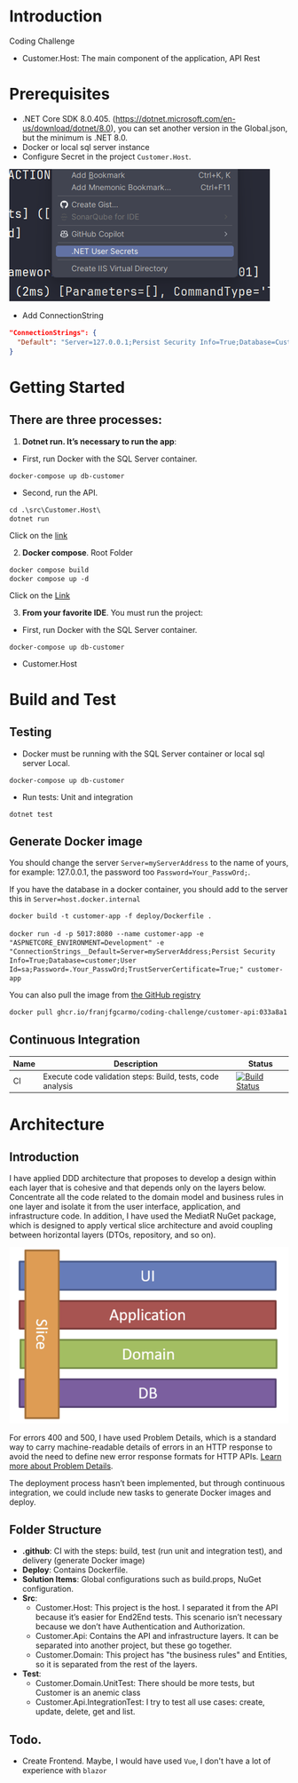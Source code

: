 # Introduction

Coding Challenge

- Customer.Host: The main component of the application, API Rest

# Prerequisites

- .NET Core SDK 8.0.405. (<https://dotnet.microsoft.com/en-us/download/dotnet/8.0>), you can set another version in the Global.json, but the minimum is .NET 8.0.
- Docker or local sql server instance
- Configure Secret in the project `Customer.Host`. 

![img.png](./doc/img.png)

- Add ConnectionString
```json
"ConnectionStrings": {
  "Default": "Server=127.0.0.1;Persist Security Info=True;Database=Customer;User Id=sa;Password=Your_Passw0rd;TrustServerCertificate=True;"
}
```

# Getting Started

## There are three processes:

1. **Dotnet run. It’s necessary to run the app**:

- First, run Docker with the SQL Server container.

```shell
docker-compose up db-customer
```

- Second, run the API.

```shell
cd .\src\Customer.Host\
dotnet run
```

Click on the [link](http://localhost:5107/swagger/index.html)

2. **Docker compose**. Root Folder

```shell
docker compose build
docker compose up -d
```

Click on the [Link](http://localhost:5017/swagger/index.html)

3. **From your favorite IDE**.
   You must run the project:

- First, run Docker with the SQL Server container.

```shell
docker-compose up db-customer
```

- Customer.Host

# Build and Test

## Testing

- Docker must be running with the SQL Server container or local sql server Local.
```shell
docker-compose up db-customer
```
- Run tests: Unit and integration
```shell
dotnet test
```

## Generate Docker image

You should change the server ``Server=myServerAddress`` to the name of yours, for example: 127.0.0.1, the password too ``Password=Your_PasswOrd;``.

If you have the database in a docker container, you should add to the server this  in `Server=host.docker.internal`

```shell
docker build -t customer-app -f deploy/Dockerfile .

docker run -d -p 5017:8080 --name customer-app -e "ASPNETCORE_ENVIRONMENT=Development" -e "ConnectionStrings__Default=Server=myServerAddress;Persist Security Info=True;Database=customer;User Id=sa;Password=.Your_PasswOrd;TrustServerCertificate=True;" customer-app
```

You can also pull the image from [the GitHub registry](https://github.com/franjfgcarmo/coding-challenge/pkgs/container/coding-challenge%2Fcustomer-api)

```shell
docker pull ghcr.io/franjfgcarmo/coding-challenge/customer-api:033a8a1
```

## Continuous Integration

| Name | Description                                                | Status                                                                                                                                                                                                                   |
| ---- | ---------------------------------------------------------- | ------------------------------------------------------------------------------------------------------------------------------------------------------------------------------------------------------------------------ |
| CI   | Execute code validation steps: Build, tests, code analysis | [![Build Status](https://github.com/franjfgcarmo/coding-challenge/actions/workflows/ci.yml/badge.svg)](https://github.com/franjfgcarmo/coding-challenge/actions/workflows/ci.yml) |

# Architecture

## Introduction

I have applied DDD architecture that proposes to develop a design within each layer that is cohesive and that depends only on the layers below. Concentrate all the code related to the domain model and business rules in one layer and isolate it from the user interface, application, and infrastructure code. In addition, I have used the MediatR NuGet package, which is designed to apply vertical slice architecture and avoid coupling between horizontal layers (DTOs, repository, and so on).

![alt text](./doc/image.png)

For errors 400 and 500, I have used Problem Details, which is a standard way to carry machine-readable details of errors in an HTTP response to avoid the need to define new error response formats for HTTP APIs. [Learn more about Problem Details](https://learn.microsoft.com/en-us/dotnet/api/microsoft.aspnetcore.mvc.problemdetails?view=aspnetcore-8.0).

The deployment process hasn’t been implemented, but through continuous integration, we could include new tasks to generate Docker images and deploy.

## Folder Structure

- **.github**: CI with the steps: build, test (run unit and integration test), and delivery (generate Docker image)
- **Deploy**: Contains Dockerfile.
- **Solution Items**: Global configurations such as build.props, NuGet configuration.
- **Src**:
  - Customer.Host: This project is the host. I separated it from the API because it’s easier for End2End tests. This scenario isn’t necessary because we don’t have Authentication and Authorization.
  - Customer.Api: Contains the API and infrastructure layers. It can be separated into another project, but these go together.
  - Customer.Domain: This project has "the business rules" and Entities, so it is separated from the rest of the layers.
- **Test**:
  - Customer.Domain.UnitTest: There should be more tests, but Customer is an anemic class
  - Customer.Api.IntegrationTest: I try to test all use cases: create, update, delete, get and list.

## Todo.
- Create Frontend. Maybe, I would have used ``Vue``, I don't have a lot of experience with ``blazor``